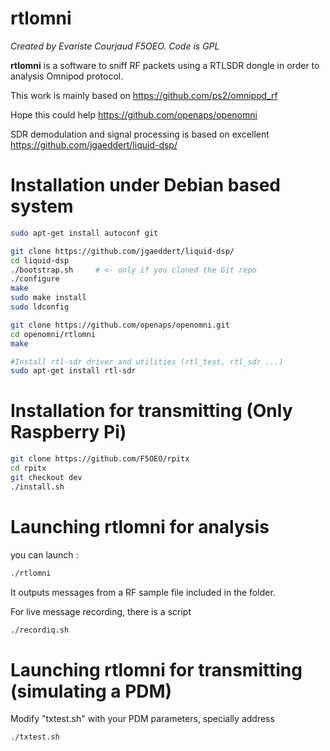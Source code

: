# rtlomni

_Created by Evariste Courjaud F5OEO. Code is GPL_

**rtlomni** is a software to sniff RF packets using a RTLSDR dongle in order to analysis Omnipod protocol.

This work is mainly based on https://github.com/ps2/omnipod_rf

Hope this could help https://github.com/openaps/openomni

SDR demodulation and signal processing is based on excellent https://github.com/jgaeddert/liquid-dsp/

# Installation under Debian based system
```sh
sudo apt-get install autoconf git

git clone https://github.com/jgaeddert/liquid-dsp/
cd liquid-dsp
./bootstrap.sh     # <- only if you cloned the Git repo
./configure
make
sudo make install
sudo ldconfig

git clone https://github.com/openaps/openomni.git
cd openomni/rtlomni
make

#Install rtl-sdr driver and utilities (rtl_test, rtl_sdr ...)
sudo apt-get install rtl-sdr

```
# Installation for transmitting (Only Raspberry Pi)
```sh
git clone https://github.com/F5OEO/rpitx
cd rpitx
git checkout dev
./install.sh

```
# Launching rtlomni for analysis
you can launch :
```sh
./rtlomni
```
It outputs messages from a RF sample file included in the folder.

For live message recording, there is a script 
```sh
./recordiq.sh
```
# Launching rtlomni for transmitting (simulating a PDM)
Modify "txtest.sh" with your PDM parameters, specially address
```sh
./txtest.sh
```

